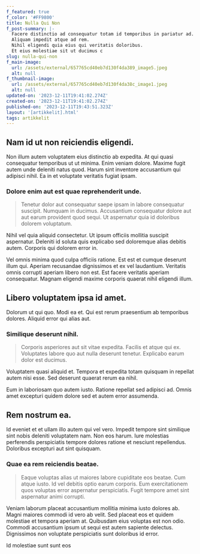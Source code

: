 ```yaml
---
f_featured: true
f_color: '#FF9800'
title: Nulla Qui Non
f_post-summary: |-
  Facere distinctio ad consequatur totam id temporibus in pariatur ad.
  Aliquam impedit atque ad rem.
  Nihil eligendi quia eius qui veritatis doloribus.
  Et eius molestiae sit ut ducimus c
slug: nulla-qui-non
f_main-image:
  url: /assets/external/657765cd40eb7d130f4da389_image5.jpeg
  alt: null
f_thumbnail-image:
  url: /assets/external/657765cd40eb7d130f4da38c_image1.jpeg
  alt: null
updated-on: '2023-12-11T19:41:02.274Z'
created-on: '2023-12-11T19:41:02.274Z'
published-on: '2023-12-11T19:43:51.323Z'
layout: '[artikkelit].html'
tags: artikkelit
---
```


Nam id ut non reiciendis eligendi.
----------------------------------

Non illum autem voluptatem eius distinctio ab expedita. At qui quasi consequatur temporibus ut ut minima. Enim veniam dolore. Maxime fugit autem unde deleniti natus quod. Harum sint inventore accusantium qui adipisci nihil. Ea in et voluptate veritatis fugiat ipsam.

### Dolore enim aut est quae reprehenderit unde.

> Tenetur dolor aut consequatur saepe ipsam in labore consequatur suscipit. Numquam in ducimus. Accusantium consequatur dolore aut aut earum provident quod sequi. Ut aspernatur quia id doloribus dolorem voluptatum.

Nihil vel quia aliquid consectetur. Ut ipsum officiis mollitia suscipit aspernatur. Deleniti id soluta quis explicabo sed doloremque alias debitis autem. Corporis qui dolorem error in.

Vel omnis minima quod culpa officiis ratione. Est est et cumque deserunt illum qui. Aperiam recusandae dignissimos et ex vel laudantium. Veritatis omnis corrupti aperiam libero non est. Est facere veritatis aperiam consequatur. Magnam eligendi maxime corporis quaerat nihil eligendi illum.

Libero voluptatem ipsa id amet.
-------------------------------

Dolorum ut qui quo. Modi ea et. Qui est rerum praesentium ab temporibus dolores. Aliquid error qui alias aut.

### Similique deserunt nihil.

> Corporis asperiores aut sit vitae expedita. Facilis et atque qui ex. Voluptates labore quo aut nulla deserunt tenetur. Explicabo earum dolor est ducimus.

Voluptatem quasi aliquid et. Tempora et expedita totam quisquam in repellat autem nisi esse. Sed deserunt quaerat rerum ea nihil.

Eum in laboriosam quo autem iusto. Ratione repellat sed adipisci ad. Omnis amet excepturi quidem dolore sed et autem error assumenda.

Rem nostrum ea.
---------------

Id eveniet et et ullam illo autem qui vel vero. Impedit tempore sint similique sint nobis deleniti voluptatem nam. Non eos harum. Iure molestias perferendis perspiciatis tempore dolores ratione et nesciunt repellendus. Doloribus excepturi aut sint quisquam.

### Quae ea rem reiciendis beatae.

> Eaque voluptas alias ut maiores labore cupiditate eos beatae. Cum atque iusto. Id vel debitis optio earum corporis. Eum exercitationem quos voluptas error aspernatur perspiciatis. Fugit tempore amet sint aspernatur animi corrupti.

Veniam laborum placeat accusantium mollitia minima iusto dolores ab. Magni maiores commodi id vero ab velit. Sed placeat eos et quidem molestiae et tempora aperiam at. Quibusdam eius voluptas est non odio. Commodi accusantium ipsum ut sequi est autem sapiente delectus. Dignissimos non voluptate perspiciatis sunt doloribus id error.

Id molestiae sunt sunt eos
